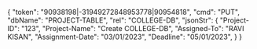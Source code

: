 {
    "token": "90938198|-31949272848953778|90954818",
    "cmd": "PUT",
    "dbName": "PROJECT-TABLE",
    "rel": "COLLEGE-DB",
    "jsonStr": {
        "Project-ID": "123",
        "Project-Name": "Create COLLEGE-DB",
        "Assigned-To": "RAVI KISAN",
        "Assignment-Date": "03/01/2023",
        "Deadline": "05/01/2023",
    }
}

